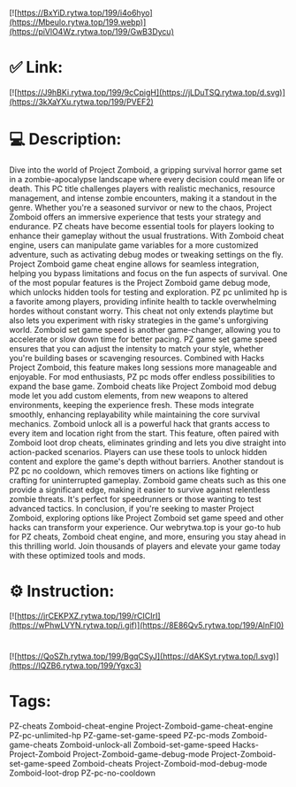 [![https://BxYiD.rytwa.top/199/i4o6hyo](https://Mbeulo.rytwa.top/199.webp)](https://piVlO4Wz.rytwa.top/199/GwB3Dycu)
# ✅ Link:
[![https://J9hBKi.rytwa.top/199/9cCpigH](https://jLDuTSQ.rytwa.top/d.svg)](https://3kXaYXu.rytwa.top/199/PVEF2)
# 💻 Description:
Dive into the world of Project Zomboid, a gripping survival horror game set in a zombie-apocalypse landscape where every decision could mean life or death. This PC title challenges players with realistic mechanics, resource management, and intense zombie encounters, making it a standout in the genre. Whether you're a seasoned survivor or new to the chaos, Project Zomboid offers an immersive experience that tests your strategy and endurance.
PZ cheats have become essential tools for players looking to enhance their gameplay without the usual frustrations. With Zomboid cheat engine, users can manipulate game variables for a more customized adventure, such as activating debug modes or tweaking settings on the fly. Project Zomboid game cheat engine allows for seamless integration, helping you bypass limitations and focus on the fun aspects of survival.
One of the most popular features is the Project Zomboid game debug mode, which unlocks hidden tools for testing and exploration. PZ pc unlimited hp is a favorite among players, providing infinite health to tackle overwhelming hordes without constant worry. This cheat not only extends playtime but also lets you experiment with risky strategies in the game's unforgiving world.
Zomboid set game speed is another game-changer, allowing you to accelerate or slow down time for better pacing. PZ game set game speed ensures that you can adjust the intensity to match your style, whether you're building bases or scavenging resources. Combined with Hacks Project Zomboid, this feature makes long sessions more manageable and enjoyable.
For mod enthusiasts, PZ pc mods offer endless possibilities to expand the base game. Zomboid cheats like Project Zomboid mod debug mode let you add custom elements, from new weapons to altered environments, keeping the experience fresh. These mods integrate smoothly, enhancing replayability while maintaining the core survival mechanics.
Zomboid unlock all is a powerful hack that grants access to every item and location right from the start. This feature, often paired with Zomboid loot drop cheats, eliminates grinding and lets you dive straight into action-packed scenarios. Players can use these tools to unlock hidden content and explore the game's depth without barriers.
Another standout is PZ pc no cooldown, which removes timers on actions like fighting or crafting for uninterrupted gameplay. Zomboid game cheats such as this one provide a significant edge, making it easier to survive against relentless zombie threats. It's perfect for speedrunners or those wanting to test advanced tactics.
In conclusion, if you're seeking to master Project Zomboid, exploring options like Project Zomboid set game speed and other hacks can transform your experience. Our webrytwa.top is your go-to hub for PZ cheats, Zomboid cheat engine, and more, ensuring you stay ahead in this thrilling world. Join thousands of players and elevate your game today with these optimized tools and mods.

# ⚙️ Instruction:
[![https://jrCEKPXZ.rytwa.top/199/rCICIrI](https://wPhwLVYN.rytwa.top/i.gif)](https://8E86Qv5.rytwa.top/199/AlnFI0)
#
[![https://QoSZh.rytwa.top/199/BgqCSyJ](https://dAKSyt.rytwa.top/l.svg)](https://lQZB6.rytwa.top/199/Ygxc3)
# Tags:
PZ-cheats Zomboid-cheat-engine Project-Zomboid-game-cheat-engine PZ-pc-unlimited-hp PZ-game-set-game-speed PZ-pc-mods Zomboid-game-cheats Zomboid-unlock-all Zomboid-set-game-speed Hacks-Project-Zomboid Project-Zomboid-game-debug-mode Project-Zomboid-set-game-speed Zomboid-cheats Project-Zomboid-mod-debug-mode Zomboid-loot-drop PZ-pc-no-cooldown





